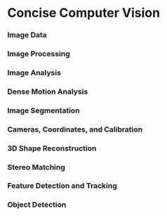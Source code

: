 # Concise Computer Vision
### Image Data
### Image Processing
### Image Analysis
### Dense Motion Analysis
### Image Segmentation
### Cameras, Coordinates, and Calibration
### 3D Shape Reconstruction
### Stereo Matching
### Feature Detection and Tracking
### Object Detection
